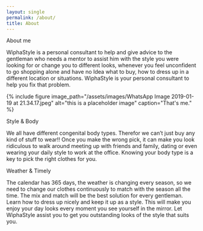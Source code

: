 ```yaml
---
layout: single
permalink: /about/
title: About
---
```


About me

WiphaStyle is a personal consultant to help and give advice to the gentleman who needs a mentor to assist him with the style you were looking  for or change you to different looks, whenever you feel unconfident to go shopping alone and have no Idea what to buy, how to dress up in a different location or situations. WiphaStyle is your personal consultant to help you fix that problem.

{% include figure image_path="/assets/images/WhatsApp Image 2019-01-19 at 21.34.17.jpeg" alt="this is a placeholder image" caption="That's me." %}

Style & Body

We all have different congenital body types. Therefor we can’t just buy any kind of stuff to wear!! Once you make the wrong pick, it can make you look ridiculous to walk around meeting up with  friends and family, dating or even wearing your daily style to work at the office.  Knowing your body type is a key to pick the right clothes for you.

Weather & Timely

The calendar has 365 days, the weather is changing every season, so we need to change our clothes continuously to match with the season all the time. The mix and match will be the best solution for every gentleman. Learn how to dress up nicely and keep it up as a style. This will make you enjoy your day looks every moment you see yourself in the mirror. Let WiphaStyle assist you to get you outstanding looks of the style that suits you.
